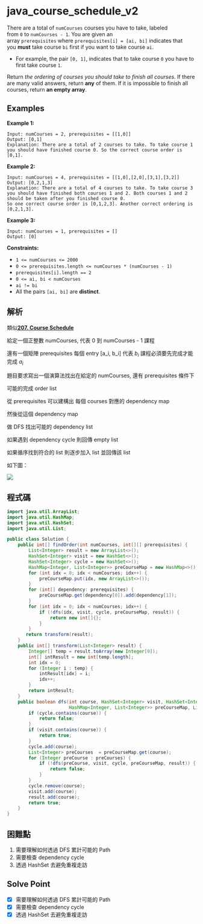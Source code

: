 # java_course_schedule_v2

There are a total of `numCourses` courses you have to take, labeled from `0` to `numCourses - 1`. You are given an array `prerequisites` where `prerequisites[i] = [ai, bi]` indicates that you **must** take course `bi` first if you want to take course `ai`.

- For example, the pair `[0, 1]`, indicates that to take course `0` you have to first take course `1`.

Return *the ordering of courses you should take to finish all courses*. If there are many valid answers, return **any** of them. If it is impossible to finish all courses, return **an empty array**.

## Examples

**Example 1:**

```
Input: numCourses = 2, prerequisites = [[1,0]]
Output: [0,1]
Explanation: There are a total of 2 courses to take. To take course 1 you should have finished course 0. So the correct course order is [0,1].

```

**Example 2:**

```
Input: numCourses = 4, prerequisites = [[1,0],[2,0],[3,1],[3,2]]
Output: [0,2,1,3]
Explanation: There are a total of 4 courses to take. To take course 3 you should have finished both courses 1 and 2. Both courses 1 and 2 should be taken after you finished course 0.
So one correct course order is [0,1,2,3]. Another correct ordering is [0,2,1,3].

```

**Example 3:**

```
Input: numCourses = 1, prerequisites = []
Output: [0]

```

**Constraints:**

- `1 <= numCourses <= 2000`
- `0 <= prerequisites.length <= numCourses * (numCourses - 1)`
- `prerequisites[i].length == 2`
- `0 <= ai, bi < numCourses`
- `ai != bi`
- All the pairs `[ai, bi]` are **distinct**.

## 解析

類似[**207. Course Schedule**](https://www.notion.so/207-Course-Schedule-5338524d2e9b4521af68993b939d04e5) 

給定一個正整數 numCourses, 代表 0 到 numCourses - 1 課程

還有一個矩陣  prerequisites 每個 entry [a_i, b_i] 代表 $b_i$ 課程必須要先完成才能完成 $a_i$

題目要求寫出一個演算法找出在給定的 numCourses, 還有 prerequisites 條件下

可能的完成 order list 

從 prerequisites 可以建構出 每個 courses 對應的 dependency map

然後從這個 dependency map

做 DFS 找出可能的 dependency list

如果遇到 dependency cycle 則回傳 empty list

如果循序找到符合的 list 則逐步加入 list 並回傳該 list

如下圖：

![](https://i.imgur.com/jfFpyh1.png)

## 程式碼
```java
import java.util.ArrayList;
import java.util.HashMap;
import java.util.HashSet;
import java.util.List;

public class Solution {
    public int[] findOrder(int numCourses, int[][] prerequisites) {
        List<Integer> result = new ArrayList<>();
        HashSet<Integer> visit = new HashSet<>();
        HashSet<Integer> cycle = new HashSet<>();
        HashMap<Integer, List<Integer>> preCourseMap = new HashMap<>();
        for (int idx = 0; idx < numCourses; idx++) {
            preCourseMap.put(idx, new ArrayList<>());
        }
        for (int[] dependency: prerequisites) {
            preCourseMap.get(dependency[0]).add(dependency[1]);
        }
        for (int idx = 0; idx < numCourses; idx++) {
            if (!dfs(idx, visit, cycle, preCourseMap, result)) {
                return new int[]{};
            }
        }
       return transform(result);
    }
    public int[] transform(List<Integer> result) {
        Integer[] temp = result.toArray(new Integer[0]);
        int[] intResult = new int[temp.length];
        int idx = 0;
        for (Integer i : temp) {
            intResult[idx] = i;
            idx++;
        }
        return intResult;
    }
    public boolean dfs(int course, HashSet<Integer> visit, HashSet<Integer> cycle,
                       HashMap<Integer, List<Integer>> preCourseMap, List<Integer> result) {
        if (cycle.contains(course)) {
            return false;
        }
        if (visit.contains(course)) {
            return true;
        }
        cycle.add(course);
        List<Integer> preCourses  = preCourseMap.get(course);
        for (Integer preCourse : preCourses) {
            if (!dfs(preCourse, visit, cycle, preCourseMap, result)) {
                return false;
            }
        }
        cycle.remove(course);
        visit.add(course);
        result.add(course);
        return true;
    }
}

```
## 困難點

1. 需要理解如何透過 DFS 累計可能的 Path
2. 需要檢查 dependency cycle
3. 透過 HashSet 去避免重複走訪

## Solve Point

- [x]  需要理解如何透過 DFS 累計可能的 Path
- [x]  需要檢查 dependency cycle
- [x]  透過 HashSet 去避免重複走訪